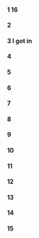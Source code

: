 #### 1 16
#### 2
#### 3 I got in
#### 4
#### 5 
#### 6
#### 7
#### 8
#### 9
#### 10
#### 11
#### 12
#### 13
#### 14
#### 15
